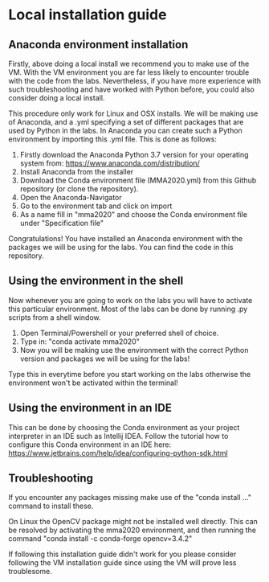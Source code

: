 # Local installation guide
## Anaconda environment installation
Firstly, above doing a local install we recommend you to make use of the VM. With the VM environment you are far less likely to encounter trouble with the code from the labs. Nevertheless, if you have more experience with such troubleshooting and have worked with Python before, you could also consider doing a local install.

This procedure only work for Linux and OSX installs. We will be making use of Anaconda, and a .yml specifying a set of different packages that are used by Python in the labs. In Anaconda you can create such a Python environment by importing this .yml file. This is done as follows:

1. Firstly download the Anaconda Python 3.7 version for your operating system from: https://www.anaconda.com/distribution/
2. Install Anaconda from the installer
3. Download the Conda environment file (MMA2020.yml) from this Github repository (or clone the repository).
4. Open the Anaconda-Navigator
5. Go to the environment tab and click on import
6. As a name fill in "mma2020" and choose the Conda environment file under "Specification file"

Congratulations! You have installed an Anaconda environment with the packages we will be using for the labs. You can find the code in this repository.

## Using the environment in the shell
Now whenever you are going to work on the labs you will have to activate this particular environment. Most of the labs can be done by running .py scripts from a shell window.

1. Open Terminal/Powershell or your preferred shell of choice.
2. Type in: "conda activate mma2020"
3. Now you will be making use the environment with the correct Python version and packages we will be using for the labs!

Type this in everytime before you start working on the labs otherwise the environment won't be activated within the terminal!

## Using the environment in an IDE

This can be done by choosing the Conda environment as your project interpreter in an IDE such as Intellij IDEA. Follow the tutorial how to configure this Conda environment in an IDE here: https://www.jetbrains.com/help/idea/configuring-python-sdk.html

## Troubleshooting

If you encounter any packages missing make use of the "conda install ..." command to install these.

On Linux the OpenCV package might not be installed well directly. This can be resolved by activating the mma2020 environment, and then running the command "conda install -c conda-forge opencv=3.4.2"

If following this installation guide didn't work for you please consider following the VM installation guide since using the VM will prove less troublesome.
